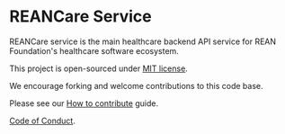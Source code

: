 # REANCare Service

REANCare service is the main healthcare backend API service for REAN Foundation's healthcare software ecosystem.

This project is open-sourced under [MIT license](./LICENSE).

We encourage forking and welcome contributions to this code base. 

Please see our [How to contribute](./CONTRIBUTING.md) guide.



[Code of Conduct](./CODE_OF_CONDUCT.md).
